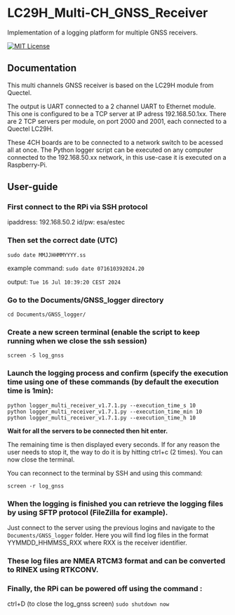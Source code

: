 
# LC29H_Multi-CH_GNSS_Receiver

Implementation of a logging platform for multiple GNSS receivers.

[![MIT License](https://img.shields.io/badge/License-MIT-green.svg)](https://choosealicense.com/licenses/mit/)


## Documentation

This multi channels GNSS receiver is based on the LC29H module from Quectel.

The output is UART connected to a 2 channel UART to Ethernet module. This one is configured to be a TCP server at IP adress 192.168.50.1xx. There are 2 TCP servers per module, on port 2000 and 2001, each connected to a Quectel LC29H.

These 4CH boards are to be connected to a network switch to be acessed all at once. The Python logger script can be executed on any computer connected to the 192.168.50.xx network, in this use-case it is executed on a Raspberry-Pi.

## User-guide

### First connect to the RPi via SSH protocol
ipaddress: 192.168.50.2
id/pw: esa/estec

### Then set the correct date (UTC)
`sudo date MMJJHHMMYYYY.ss`

example command: `sudo date 071610392024.20`

output: `Tue 16 Jul 10:39:20 CEST 2024`

### Go to the Documents/GNSS_logger directory
```
cd Documents/GNSS_logger/
```

### Create a new screen terminal (enable the script to keep running when we close the ssh session)
```
screen -S log_gnss
```

### Launch the logging process and confirm (specify the execution time using one of these commands (by default the execution time is 1min):
```
python logger_multi_receiver_v1.7.1.py --execution_time_s 10
python logger_multi_receiver_v1.7.1.py --execution_time_min 10
python logger_multi_receiver_v1.7.1.py --execution_time_h 10
```

**Wait for all the servers to be connected then hit enter.**

The remaining time is then displayed every seconds. If for any reason the user needs to stop it, the way to do it is by hitting ctrl+c (2 times).
You can now close the terminal.

You can reconnect to the terminal by SSH and using this command:
```
screen -r log_gnss
```

### When the logging is finished you can retrieve the logging files by using SFTP protocol (FileZilla for example).
Just connect to the server using the previous logins and navigate to the `Documents/GNSS_logger` folder.
Here you will find log files in the format YYMMDD_HHMMSS_RXX where RXX is the receiver identifier.

### These log files are NMEA RTCM3 format and can be converted to RINEX using RTKCONV.

### Finally, the RPi can be powered off using the command :
ctrl+D (to close the log_gnss screen)
`sudo shutdown now`


